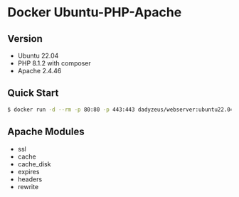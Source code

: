 # Docker Ubuntu-PHP-Apache

## Version
* Ubuntu 22.04
* PHP 8.1.2 with composer
* Apache 2.4.46

## Quick Start
```sh
$ docker run -d --rm -p 80:80 -p 443:443 dadyzeus/webserver:ubuntu22.04-php8.1-apache2.4
```

## Apache Modules
* ssl
* cache
* cache_disk
* expires
* headers
* rewrite